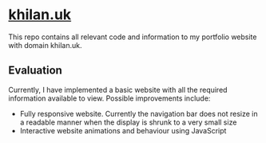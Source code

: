 # [khilan.uk](https://khilankamlesh.github.io/khilan.uk/)
This repo contains all relevant code and information to my portfolio website with domain khilan.uk.

## Evaluation ##
Currently, I have implemented a basic website with all the required information available to view.
Possible improvements include:
  * Fully responsive website. Currently the navigation bar does not resize in a readable manner when the display is shrunk to a very small size
  * Interactive website animations and behaviour using JavaScript
